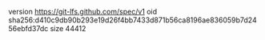 version https://git-lfs.github.com/spec/v1
oid sha256:d410c9db90b293e19d26f4bb7433d871b56ca8196ae836059b7d2456ebfd37dc
size 44412
